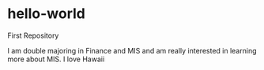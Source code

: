 # hello-world
First Repository

I am double majoring in Finance and MIS and am really interested in learning more about MIS.
I love Hawaii
